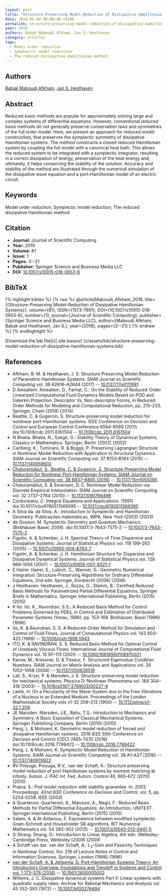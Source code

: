 ```yaml
---
layout: post
title: "Structure-Preserving Model-Reduction of Dissipative Hamiltonian Systems"
date: 2018-02-04 00:00:00 +0100
permalink: structure-preserving-model-reduction-of-dissipative-hamiltonian-systems
year: 2019
authors: Babak Maboudi Afkham, Jan S. Hesthaven
category: articles
tags:
  - Model order reduction
  - Symplectic model reduction
  - The reduced dissipative Hamiltonian method
---
```

 
## Authors
[Babak Maboudi Afkham](authors/babak-maboudi-afkham), [Jan S. Hesthaven](authors/jan-s-hesthaven)
 
## Abstract
Reduced basis methods are popular for approximately solving large and complex systems of differential equations. However, conventional reduced basis methods do not generally preserve conservation laws and symmetries of the full order model. Here, we present an approach for reduced model construction, that preserves the symplectic symmetry of dissipative Hamiltonian systems. The method constructs a closed reduced Hamiltonian system by coupling the full model with a canonical heat bath. This allows the reduced system to be integrated with a symplectic integrator, resulting in a correct dissipation of energy, preservation of the total energy and, ultimately, it helps conserving the stability of the solution. Accuracy and stability of the method are illustrated through the numerical simulation of the dissipative wave equation and a port-Hamiltonian model of an electric circuit.
 
## Keywords
Model order reduction; Symplectic model reduction; The reduced dissipative Hamiltonian method
 
## Citation
- **Journal:** Journal of Scientific Computing
- **Year:** 2019
- **Volume:** 81
- **Issue:** 1
- **Pages:** 3--21
- **Publisher:** Springer Science and Business Media LLC
- **DOI:** [10.1007/s10915-018-0653-6](https://doi.org/10.1007/s10915-018-0653-6)
 
## BibTeX
{% highlight bibtex %}
{% raw %}
@article{Maboudi_Afkham_2018,
  title={{Structure-Preserving Model-Reduction of Dissipative Hamiltonian Systems}},
  volume={81},
  ISSN={1573-7691},
  DOI={10.1007/s10915-018-0653-6},
  number={1},
  journal={Journal of Scientific Computing},
  publisher={Springer Science and Business Media LLC},
  author={Maboudi Afkham, Babak and Hesthaven, Jan S.},
  year={2018},
  pages={3--21}
}
{% endraw %}
{% endhighlight %}
 
[Download the bib file]({{ site.baseurl }}/assets/bib/structure-preserving-model-reduction-of-dissipative-hamiltonian-systems.bib)
 
## References
- Afkham, B. M. & Hesthaven, J. S. Structure Preserving Model Reduction of Parametric Hamiltonian Systems. SIAM Journal on Scientific Computing vol. 39 A2616–A2644 (2017) -- [10.1137/17m1111991](https://doi.org/10.1137/17m1111991)
- D Amsallem. Amsallem, D., Farhat, C.: On the Stability of Reduced-Order Linearized Computational Fluid Dynamics Models Based on POD and Galerkin Projection: Descriptor Vs. Non-descriptor Forms, in Reduced Order Methods for Modeling and Computational Reduction, pp. 215–233. Springer, Cham (2014) (2014)
- Beattie, C. & Gugercin, S. Structure-preserving model reduction for nonlinear port-Hamiltonian systems. IEEE Conference on Decision and Control and European Control Conference 6564–6569 (2011) doi:10.1109/cdc.2011.6161504 -- [10.1109/cdc.2011.6161504](https://doi.org/10.1109/cdc.2011.6161504)
- N Bhatia. Bhatia, N., Szegö, G.: Stability Theory of Dynamical Systems, Classics in Mathematics. Springer, Berlin (2002) (2002)
- Carlberg, K., Tuminaro, R. & Boggs, P. Preserving Lagrangian Structure in Nonlinear Model Reduction with Application to Structural Dynamics. SIAM Journal on Scientific Computing vol. 37 B153–B184 (2015) -- [10.1137/140959602](https://doi.org/10.1137/140959602)
- [Chaturantabut, S., Beattie, C. & Gugercin, S. Structure-Preserving Model Reduction for Nonlinear Port-Hamiltonian Systems. SIAM Journal on Scientific Computing vol. 38 B837–B865 (2016)](structure-preserving-model-reduction-for-nonlinear-port-hamiltonian-systems) -- [10.1137/15m1055085](https://doi.org/10.1137/15m1055085)
- Chaturantabut, S. & Sorensen, D. C. Nonlinear Model Reduction via Discrete Empirical Interpolation. SIAM Journal on Scientific Computing vol. 32 2737–2764 (2010) -- [10.1137/090766498](https://doi.org/10.1137/090766498)
- Corduneanu, C. Integral Equations and Applications. (1991) doi:10.1017/cbo9780511569395 -- [10.1017/cbo9780511569395](https://doi.org/10.1017/cbo9780511569395)
- A Silva da. da Silva, A.: Introduction to Symplectic and Hamiltonian Geometry. Publicações matemáticas, IMPA, New York (2003) (2003)
- de Gosson, M. Symplectic Geometry and Quantum Mechanics. (Birkhäuser Basel, 2006). doi:10.1007/3-7643-7575-2 -- [10.1007/3-7643-7575-2](https://doi.org/10.1007/3-7643-7575-2)
- Figotin, A. & Schenker, J. H. Spectral Theory of Time Dispersive and Dissipative Systems. Journal of Statistical Physics vol. 118 199–263 (2005) -- [10.1007/s10955-004-8783-7](https://doi.org/10.1007/s10955-004-8783-7)
- Figotin, A. & Schenker, J. H. Hamiltonian Structure for Dispersive and Dissipative Dynamical Systems. Journal of Statistical Physics vol. 128 969–1056 (2007) -- [10.1007/s10955-007-9321-1](https://doi.org/10.1007/s10955-007-9321-1)
- E Hairer. Hairer, E., Lubich, C., Wanner, G.: Geometric Numerical Integration: Structure-Preserving Algorithms for Ordinary Differential Equations, 2nd edn. Springer, Dordrecht (2006) (2006)
- J Hesthaven. Hesthaven, J., Rozza, G., Stamm, B.: Certified Reduced Basis Methods for Parametrized Partial Differential Equations, Springer Briefs in Mathematics. Springer International Publishing, Berlin (2015) (2015)
- K Ito. Ito, K., Ravindran, S.S.: A Reduced Basis Method for Control Problems Governed by PDEs, in Control and Estimation of Distributed Parameter Systems (Vorau, 1996), pp. 153–168. Birkhäuser, Basel (1996) (1996)
- Ito, K. & Ravindran, S. S. A Reduced-Order Method for Simulation and Control of Fluid Flows. Journal of Computational Physics vol. 143 403–425 (1998) -- [10.1006/jcph.1998.5943](https://doi.org/10.1006/jcph.1998.5943)
- ITO, K. & RAVINDRAN, S. S. Reduced Basis Method for Optimal Control of Unsteady Viscous Flows. International Journal of Computational Fluid Dynamics vol. 15 97–113 (2001) -- [10.1080/10618560108970021](https://doi.org/10.1080/10618560108970021)
- Karow, M., Kressner, D. & Tisseur, F. Structured Eigenvalue Condition Numbers. SIAM Journal on Matrix Analysis and Applications vol. 28 1052–1068 (2006) -- [10.1137/050628519](https://doi.org/10.1137/050628519)
- Lall, S., Krysl, P. & Marsden, J. E. Structure-preserving model reduction for mechanical systems. Physica D: Nonlinear Phenomena vol. 184 304–318 (2003) -- [10.1016/s0167-2789(03)00227-6](https://doi.org/10.1016/s0167-2789(03)00227-6)
- Lamb, H. On a Peculiarity of the Wave-System due to the Free Vibrations of a Nucleus in an Extended Medium. Proceedings of the London Mathematical Society vols s1-32 208–213 (1900) -- [10.1112/plms/s1-32.1.208](https://doi.org/10.1112/plms/s1-32.1.208)
- JE Marsden. Marsden, J.E., Ratiu, T.S.: Introduction to Mechanics and Symmetry: A Basic Exposition of Classical Mechanical Systems. Springer Publishing Company, Berlin (2010) (2010)
- Peng, L. & Mohseni, K. Geometric model reduction of forced and dissipative Hamiltonian systems. 2016 IEEE 55th Conference on Decision and Control (CDC) 7465–7470 (2016) doi:10.1109/cdc.2016.7799422 -- [10.1109/cdc.2016.7799422](https://doi.org/10.1109/cdc.2016.7799422)
- Peng, L. & Mohseni, K. Symplectic Model Reduction of Hamiltonian Systems. SIAM Journal on Scientific Computing vol. 38 A1–A27 (2016) -- [10.1137/140978922](https://doi.org/10.1137/140978922)
- RV Polyuga. Polyuga, R.V., van der Schaft, A.: Structure preserving model reduction of port-Hamiltonian systems by moment matching at infinity. Autom. J. IFAC Int. Fed. Autom. Control 46, 665–672 (2010) (2010)
- Prajna, S.: Pod model reduction with stability guarantee. In: 2003. Proceedings. 42nd IEEE Conference on Decision and Control, vol. 5, pp. 5254–5258. IEEE (2003)
- A Quarteroni. Quarteroni, A., Manzoni, A., Negri, F.: Reduced Basis Methods for Partial Differential Equations: An Introduction, UNITEXT. Springer International Publishing, Berlin (2015) (2015)
- Salam, A. & Al-Aidarous, E. Equivalence between modified symplectic Gram-Schmidt and Householder SR algorithms. BIT Numerical Mathematics vol. 54 283–302 (2013) -- [10.1007/s10543-013-0441-5](https://doi.org/10.1007/s10543-013-0441-5)
- G Strang. Strang, G.: Introduction to Linear Algebra, 4th edn. Wellesley-Cambridge Press, Wellesley (2009) (2009)
- A Schaft van der. van der Schaft, A.: $L_2$-Gain and Passivity Techniques in Nonlinear Control, Vol. 218 of Lecture Notes in Control and Information Sciences. Springer, London (1996) (1996)
- [van der Schaft, A. & Jeltsema, D. Port-Hamiltonian Systems Theory: An Introductory Overview. Foundations and Trends® in Systems and Control vol. 1 173–378 (2014)](port-hamiltonian-systems-theory-an-introductory-overview) -- [10.1561/2600000002](https://doi.org/10.1561/2600000002)
- Willems, J. C. Dissipative dynamical systems Part II: Linear systems with quadratic supply rates. Archive for Rational Mechanics and Analysis vol. 45 352–393 (1972) -- [10.1007/bf00276494](https://doi.org/10.1007/bf00276494)

